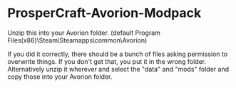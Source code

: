 # ProsperCraft-Avorion-Modpack

Unzip this into your Avorion folder. (default Program Files(x86)\Steam\Steamapps\common\Avorion)

If you did it correctly, there should be a bunch of files asking permission to overwrite things.  If you don't get that, you put it in the wrong folder.
Alternatively unzip it wherever and select the "data" and "mods" folder and copy those into your Avorion folder.
